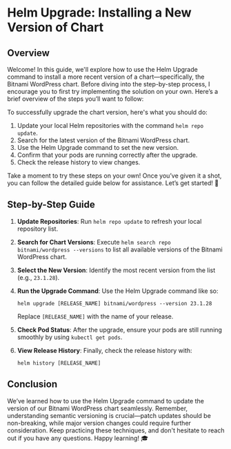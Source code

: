 # Helm Upgrade: Installing a New Version of Chart

## Overview

Welcome! In this guide, we'll explore how to use the Helm Upgrade command to install a more recent version of a chart—specifically, the Bitnami WordPress chart. Before diving into the step-by-step process, I encourage you to first try implementing the solution on your own. Here’s a brief overview of the steps you’ll want to follow:

To successfully upgrade the chart version, here's what you should do:

1. Update your local Helm repositories with the command `helm repo update`.
2. Search for the latest version of the Bitnami WordPress chart.
3. Use the Helm Upgrade command to set the new version.
4. Confirm that your pods are running correctly after the upgrade.
5. Check the release history to view changes.

Take a moment to try these steps on your own! Once you’ve given it a shot, you can follow the detailed guide below for assistance. Let’s get started! 🚀

## Step-by-Step Guide

1. **Update Repositories**: Run `helm repo update` to refresh your local repository list.
2. **Search for Chart Versions**: Execute `helm search repo bitnami/wordpress --versions` to list all available versions of the Bitnami WordPress chart.

3. **Select the New Version**: Identify the most recent version from the list (e.g., `23.1.28`).

4. **Run the Upgrade Command**: Use the Helm Upgrade command like so:

   ```
   helm upgrade [RELEASE_NAME] bitnami/wordpress --version 23.1.28
   ```

   Replace `[RELEASE_NAME]` with the name of your release.

5. **Check Pod Status**: After the upgrade, ensure your pods are still running smoothly by using `kubectl get pods`.

6. **View Release History**: Finally, check the release history with:
   ```
   helm history [RELEASE_NAME]
   ```

## Conclusion

We’ve learned how to use the Helm Upgrade command to update the version of our Bitnami WordPress chart seamlessly. Remember, understanding semantic versioning is crucial—patch updates should be non-breaking, while major version changes could require further consideration. Keep practicing these techniques, and don't hesitate to reach out if you have any questions. Happy learning! 🎓
